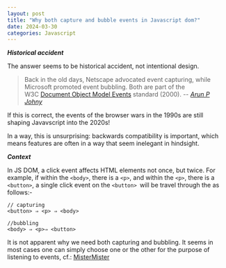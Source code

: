 ```yaml
---
layout: post
title: "Why both capture and bubble events in Javascript dom?"
date: 2024-03-30
categories: Javascript
---
```


***Historical accident***

The answer seems to be historical accident, not intentional design.

>Back in the old days, Netscape advocated event capturing, while Microsoft promoted event bubbling. Both are part of the W3C [Document Object Model Events](http://www.w3.org/TR/DOM-Level-2-Events/events.html) standard (2000).
>-- <cite>[Arun P Johny](https://stackoverflow.com/questions/4616694/what-is-event-bubbling-and-capturing)</cite>


If this is correct, the events of the browser wars in the 1990s are still shaping Javavscript into the 2020s!

In a way, this is unsurprising: backwards compatibility is important, which means features are often in a way that seem inelegant in hindsight.

**_Context_**

In JS DOM, a click event affects HTML elements not once, but twice. For example, if within the `<body>`, there is a `<p>`, and within the `<p>`, there is a `<button>`, a single click event on the `<button> `will be travel through the <body> as follows:-

```
// capturing
<button> ⇒ <p> ⇒ <body> 

//bubbling
<body> ⇒ <p>⇒ <button>

```

It is not apparent why we need both capturing and bubbling. It seems in most cases one can simply choose one or the other for the purpose of listening to events, cf.: [MisterMister](https://stackoverflow.com/questions/2661199/event-capturing-vs-event-bubbling)
